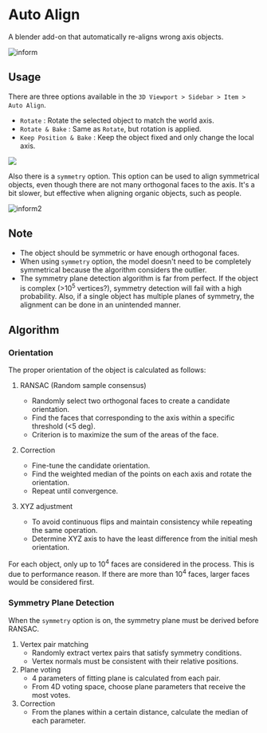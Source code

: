 # Auto Align


A blender add-on that automatically re-aligns wrong axis objects.

![inform](https://user-images.githubusercontent.com/49553394/167562850-3d33a7bc-5613-444d-a69c-d27a0e06b169.gif)

## Usage


There are three options available in the `3D Viewport > Sidebar > Item > Auto Align`.

* `Rotate` : Rotate the selected object to match the world axis.
* `Rotate & Bake` : Same as `Rotate`, but rotation is applied.
* `Keep Position & Bake` : Keep the object fixed and only change the local axis.


<img src="https://user-images.githubusercontent.com/49553394/167296309-6ee7b458-dd90-46a1-b57d-1fd521bc70f5.png" >

Also there is a `symmetry` option. This option can be used to align symmetrical objects, even though there are not many orthogonal faces to the axis. It's a bit slower, but effective when aligning organic objects, such as people.

![inform2](https://user-images.githubusercontent.com/49553394/168144274-6a417785-96bb-4ccb-a828-514327080223.gif)


## Note

* The object should be symmetric or have enough orthogonal faces.
* When using `symmetry` option, the model doesn't need to be completely symmetrical because the algorithm considers the outlier.
* The symmetry plane detection algorithm is far from perfect. If the object is complex (>10<sup>5</sup> vertices?), symmetry detection will fail with a high probability. Also, if a single object has multiple planes of symmetry, the alignment can be done in an unintended manner.


## Algorithm

### Orientation

The proper orientation of the object is calculated as follows:

1. RANSAC (Random sample consensus)
   * Randomly select two orthogonal faces to create a candidate orientation. 
   * Find the faces that corresponding to the axis within a specific threshold (<5 deg).
   * Criterion is to maximize the sum of the areas of the face.

2. Correction
   * Fine-tune the candidate orientation.
   * Find the weighted median of the points on each axis and rotate the orientation.
   * Repeat until convergence.

3. XYZ adjustment
   * To avoid continuous flips and maintain consistency while repeating the same operation.
   * Determine XYZ axis to have the least difference from the initial mesh orientation.

For each object, only up to 10<sup>4</sup> faces are considered in the process. This is due to performance reason. If there are more than 10<sup>4</sup> faces, larger faces would be considered first.



### Symmetry Plane Detection

When the `symmetry` option is on, the symmetry plane must be derived before RANSAC.

1. Vertex pair matching 
   * Randomly extract vertex pairs that satisfy symmetry conditions.
   * Vertex normals must be consistent with their relative positions. 
2. Plane voting
   * 4 parameters of fitting plane is calculated from each pair.
   * From 4D voting space, choose plane parameters that receive the most votes.
3. Correction
   * From the planes within a certain distance, calculate the median of each parameter.
